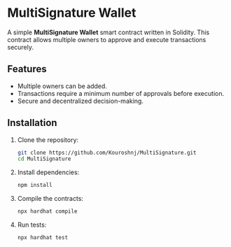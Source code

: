 # MultiSignature Wallet

A simple **MultiSignature Wallet** smart contract written in Solidity. This contract allows multiple owners to approve and execute transactions securely.

## Features
- Multiple owners can be added.
- Transactions require a minimum number of approvals before execution.
- Secure and decentralized decision-making.

## Installation

1. Clone the repository:
   ```bash
   git clone https://github.com/Kouroshnj/MultiSignature.git
   cd MultiSignature

2. Install dependencies:
    ```bash
    npm install

3. Compile the contracts:
    ```bash
    npx hardhat compile

4. Run tests:
    ```bash
    npx hardhat test
